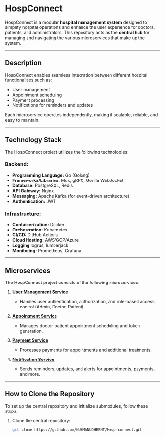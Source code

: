# HospConnect

HospConnect is a modular **hospital management system** designed to simplify hospital operations and enhance the user experience for doctors, patients, and administrators. This repository acts as the **central hub** for managing and navigating the various microservices that make up the system.

---

## **Description**

HospConnect enables seamless integration between different hospital functionalities such as:
- User management
- Appointment scheduling
- Payment processing
- Notifications for reminders and updates

Each microservice operates independently, making it scalable, reliable, and easy to maintain.

---

## **Technology Stack**

The HospConnect project utilizes the following technologies:

### Backend:
- **Programming Language:** Go (Golang)
- **Frameworks/Libraries:** Mux, gRPC, Gorilla WebSocket
- **Database:** PostgreSQL, Redis
- **API Gateway:** Nginx
- **Messaging:** Apache Kafka (for event-driven architecture)
- **Authentication:** JWT

### Infrastructure:
- **Containerization:** Docker
- **Orchestration:** Kubernetes
- **CI/CD:** GitHub Actions
- **Cloud Hosting:** AWS/GCP/Azure
- **Logging** logrus, lumberjack
- **Monitoring:** Prometheus, Grafana

---

## **Microservices**

The HospConnect project consists of the following microservices:

1. **[User Management Service](https://github.com/NUHMANUDHEENT/hosp-connect-api-gateway.git)**
   - Handles user authentication, authorization, and role-based access control.(Admin, Doctor, Patient)

2. **[Appointment Service](https://github.com/NUHMANUDHEENT/hosp-connect-appointment-service.git)**
   - Manages doctor-patient appointment scheduling and token generation.

3. **[Payment Service](https://github.com/NUHMANUDHEENT/hosp-connect-payment-service.git)**
   - Processes payments for appointments and additional treatments.

4. **[Notification Service](https://github.com/NUHMANUDHEENT/hosp-connect-notification-service.git)**
   - Sends reminders, updates, and alerts for appointments, payments, and more.

---


## **How to Clone the Repository**

To set up the central repository and initialize submodules, follow these steps:

1. Clone the central repository:
   ```bash
   git clone https://github.com/NUHMANUDHEENT/Hosp-connect.git
